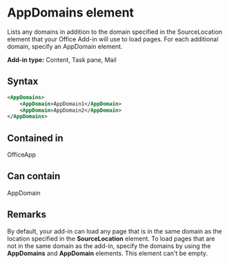 # AppDomains element

Lists any domains in addition to the domain specified in the SourceLocation element that your Office Add-in will use to load pages. For each additional domain, specify an AppDomain element.

 **Add-in type:** Content, Task pane, Mail

## Syntax

```XML
<AppDomains>
    <AppDomain>AppDomain1</AppDomain>
    <AppDomain>AppDomain2</AppDomain>
</AppDomains>
```

## Contained in

OfficeApp

## Can contain

AppDomain

## Remarks

By default, your add-in can load any page that is in the same domain as the location specified in the **SourceLocation** element. To load pages that are not in the same domain as the add-in, specify the domains by using the **AppDomains** and **AppDomain** elements. This element can't be empty. 
